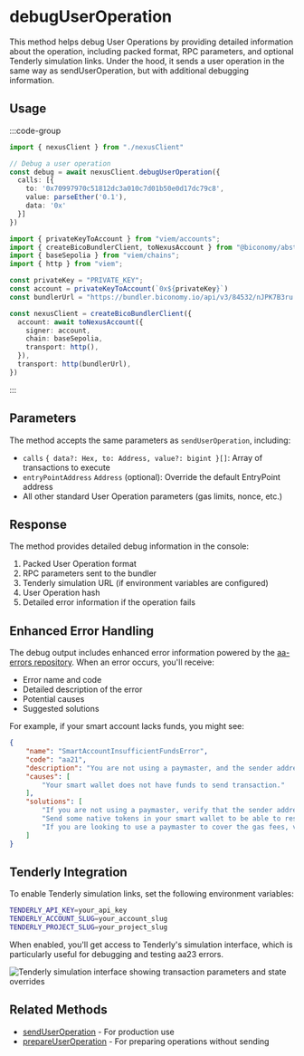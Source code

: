# debugUserOperation

This method helps debug User Operations by providing detailed information about the operation, including packed format, RPC parameters, and optional Tenderly simulation links. Under the hood, it sends a user operation in the same way as sendUserOperation, but with additional debugging information.


## Usage

:::code-group

```typescript [example.ts]
import { nexusClient } from "./nexusClient"

// Debug a user operation
const debug = await nexusClient.debugUserOperation({
  calls: [{
    to: '0x70997970c51812dc3a010c7d01b50e0d17dc79c8',
    value: parseEther('0.1'),
    data: '0x'
  }]
})
```

```typescript [nexusClient.ts] filename="nexusClient.ts"
import { privateKeyToAccount } from "viem/accounts";
import { createBicoBundlerClient, toNexusAccount } from "@biconomy/abstractjs";
import { baseSepolia } from "viem/chains"; 
import { http } from "viem"; 

const privateKey = "PRIVATE_KEY";
const account = privateKeyToAccount(`0x${privateKey}`)
const bundlerUrl = "https://bundler.biconomy.io/api/v3/84532/nJPK7B3ru.dd7f7861-190d-41bd-af80-6877f74b8f44"; 

const nexusClient = createBicoBundlerClient({
  account: await toNexusAccount({ 
    signer: account, 
    chain: baseSepolia,
    transport: http(),
  }),
  transport: http(bundlerUrl),
})
```

:::

## Parameters

The method accepts the same parameters as `sendUserOperation`, including:

- `calls` `{ data?: Hex, to: Address, value?: bigint }[]`: Array of transactions to execute
- `entryPointAddress` `Address` (optional): Override the default EntryPoint address
- All other standard User Operation parameters (gas limits, nonce, etc.)

## Response

The method provides detailed debug information in the console:
1. Packed User Operation format
2. RPC parameters sent to the bundler
3. Tenderly simulation URL (if environment variables are configured)
4. User Operation hash
5. Detailed error information if the operation fails

## Enhanced Error Handling

The debug output includes enhanced error information powered by the [aa-errors repository](https://github.com/bcnmy/aa-errors). When an error occurs, you'll receive:

- Error name and code
- Detailed description of the error
- Potential causes
- Suggested solutions

For example, if your smart account lacks funds, you might see:

```json
{
    "name": "SmartAccountInsufficientFundsError",
    "code": "aa21",
    "description": "You are not using a paymaster, and the sender address did not have enough native tokens to cover the gas costs associated with the user operation.",
    "causes": [
        "Your smart wallet does not have funds to send transaction."
    ],
    "solutions": [
        "If you are not using a paymaster, verify that the sender address has enough native tokens to cover the required prefund.",
        "Send some native tokens in your smart wallet to be able to resolve the error.",
        "If you are looking to use a paymaster to cover the gas fees, verify that the paymasterAndData field is set."
    ]
}
```

## Tenderly Integration

To enable Tenderly simulation links, set the following environment variables:
```bash
TENDERLY_API_KEY=your_api_key
TENDERLY_ACCOUNT_SLUG=your_account_slug
TENDERLY_PROJECT_SLUG=your_project_slug
```

When enabled, you'll get access to Tenderly's simulation interface, which is particularly useful for debugging and testing aa23 errors.

![Tenderly simulation interface showing transaction parameters and state overrides](/tenderly-simulation.png)

## Related Methods

- [sendUserOperation](./sendUserOperation.md) - For production use
- [prepareUserOperation](./prepareUserOperation.md) - For preparing operations without sending 